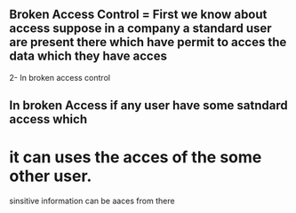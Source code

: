 ## Broken Access Control = First we know about access suppose in a company a standard user are present there which have permit to acces the data which they have acces

2- In broken access control

## In broken Access if any user have some satndard access which

# it can uses the acces of the some other user.

sinsitive information can be aaces from there
